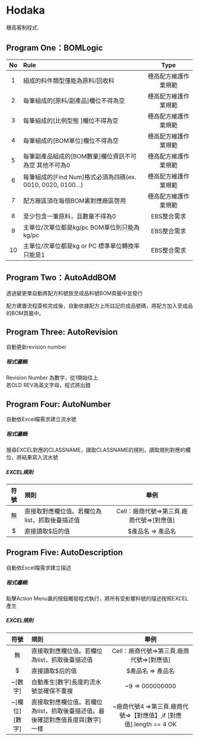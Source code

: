 # Hodaka
穗高客制程式.

## Program One：BOMLogic

| No        | Rule          | Type  |
| :-------------: |:-------------| :-----:|
| 1 | 組成的料件類型僅能為原料/回收料 | 穗高配方維護作業規範 |
| 2 | 每筆組成的[原料/副產品]欄位不得為空      | 穗高配方維護作業規範 |
| 3 | 每筆組成的[比例型態 ]欄位不得為空      | 穗高配方維護作業規範 |
| 4 | 每筆組成的[BOM單位]欄位不得為空      | 穗高配方維護作業規範 |
| 5 | 每筆副產品組成的[BOM數量]欄位資訊不可為空 其他不可為0      | 穗高配方維護作業規範 |
| 6 | 每筆組成的[Find Num]格式必須為四碼(ex. 0010, 0020, 0100…)| 穗高配方維護作業規範 |
| 7 | 配方廠區須在每個BOM裏對應廠區啓用|穗高配方維護作業規範|
| 8 | 至少包含一筆原料，且數量不得為0	      | EBS整合需求 |
| 9 | 主單位/次單位都是kg/pc BOM單位則只能為kg/pc	      | EBS整合需求 |
| 10 | 主單位/次單位都是kg or PC 標準單位轉換率只能是1      | EBS整合需求 |

## Program Two：AutoAddBOM
透過變更單自動將配方料號放至成品料號BOM頁籤中並發行  

配方建置流程簽核完成後，自動依據配方上所註記的成品號碼，將配方加入至成品的BOM頁籤中。 


## Program Three: AutoRevision
自動更新revision number  
##### 程式邏輯:
Revision Number 為數字，從1開始往上  
若OLD REV為英文字母，程式將出錯

## Program Four: AutoNumber
自動依Excel檔需求建立流水號
##### 程式邏輯:
搜尋EXCEL對應的CLASSNAME，讀取CLASSNAME的規則，讀取規則對應的欄位，將結果寫入流水號
##### EXCEL規則
| 符號        | 規則          | 舉例  |
| :-------------: |:-------------| :-----:|
| 無 | 直接取對應欄位值。若欄位為list，抓取後臺描述值  | Cell：廠商代號=>第三頁.廠商代號=>[對應值]|
| $ | 直接讀取$后的值 | $產品名 => 產品名 |
## Program Five: AutoDescription
自動依Excel檔需求建立描述
##### 程式邏輯:
點擊Action Menu裏的按鈕觸發程式執行，將所有受影響料號的描述按照EXCEL產生  
##### EXCEL規則
| 符號        | 規則          | 舉例  |
| :-------------: |:-------------| :-----:|
| 無 | 直接取對應欄位值。若欄位為list，抓取後臺描述值  | Cell：廠商代號=>第三頁.廠商代號=>[對應值]|
| $ | 直接讀取$后的值 | $產品名 => 產品名 |
| ~[數字] |自動產生[數字]長度的流水號並確保不重複 | ~9 => 000000000|
| ~[欄位][數字]|直接取對應欄位值。若欄位為list，抓取後臺描述值。最後確認對應值長度與[數字]一樣| ~廠商代號4 =>第三頁.廠商代號=>【對應值】,if [對應值].length == 4 OK|


